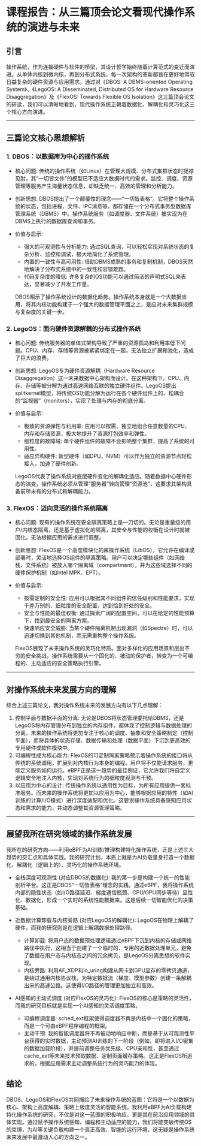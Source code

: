 # 课程报告：从三篇顶会论文看现代操作系统的演进与未来

## 引言

操作系统，作为连接硬件与软件的桥梁，其设计哲学始终随着计算范式的变迁而演进。从单体内核到微内核，再到分布式系统，每一次架构的革新都旨在更好地驾驭日益复杂的硬件资源与应用需求。通过对《DBOS: A DBMS-oriented Operating System》、《LegoOS: A Disseminated, Distributed OS for Hardware Resource Disaggregation》及《FlexOS: Towards Flexible OS Isolation》这三篇顶会论文的研读，我们可以清晰地看到，现代操作系统正朝着数据化、解耦化和灵巧化这三个核心方向演进。

---

## 三篇论文核心思想解析

### 1. DBOS：以数据库为中心的操作系统

*   核心问题: 传统的操作系统（如Linux）在管理大规模、分布式集群状态时捉襟见肘，其“一切皆文件”的模型已不适应大数据时代的需求。监控、调度、资源管理等服务产生海量状态信息，却缺乏统一、高效的管理和分析能力。
*   创新思想: DBOS提出了一个颠覆性的理念——“一切皆表格”。它将整个操作系统的状态，包括进程、文件、IPC消息等，都存储在一个分布式事务型数据库管理系统（DBMS）中。操作系统服务（如调度器、文件系统）被实现为在DBMS上执行的数据库查询和事务。
*   价值与启示:
    *   强大的可观测性与分析能力: 通过SQL查询，可以轻松实现对系统状态的复杂分析、监控和调试，极大地简化了系统管理。
    *   内置的一致性与高可用性: 借助DBMS成熟的事务和复制机制，DBOS天然地解决了分布式系统中的一致性和容错难题。
    *   代码复杂度的降低: 许多复杂的OS功能可以通过简洁的声明式SQL来表达，显著减少了开发工作量。

    DBOS昭示了操作系统设计的数据化趋势。操作系统本身就是一个大数据应用，将其内核功能构建于一个强大的数据管理平面之上，是应对未来集群规模与复杂度的关键一步。

### 2. LegoOS：面向硬件资源解耦的分布式操作系统

*   核心问题: 传统服务器的单体式架构导致了严重的资源孤岛和利用率低下问题。CPU、内存、存储等资源被紧紧绑定在一起，无法独立扩展和池化，造成了巨大的浪费。
*   创新思想: LegoOS专为硬件资源解耦（Hardware Resource Disaggregation）这一未来数据中心架构而设计。在这种架构下，CPU、内存、存储等被分解为通过高速网络互联的独立硬件组件。LegoOS提出splitkernel模型，将传统OS功能分解为运行在各个硬件组件上的、松耦合的“监视器”（monitors），实现了处理与内存的彻底分离。
*   价值与启示:
    *   极致的资源弹性与利用率: 应用可以按需、独立地组合任意数量的CPU、内存和存储资源，极大地提升了资源打包效率和弹性。
    *   细粒度的故障域: 单个硬件组件的故障不会影响整个集群，提高了系统的可用性。
    *   适应异构硬件: 新型硬件（如DPU、NVM）可以作为独立的资源节点轻松接入，加速了硬件创新。

    LegoOS代表了操作系统对底层硬件变化的解耦化适应。随着数据中心硬件形态的演变，操作系统必须从管理“服务器”转向管理“资源池”，这要求其架构具备前所未有的分布式和解耦能力。

### 3. FlexOS：迈向灵活的操作系统隔离

*   核心问题: 现有的操作系统在安全隔离策略上是一刀切的。无论是重量级的用户/内核态隔离，还是基于虚拟化的隔离，其安全与性能的权衡在设计时就被固化，无法根据应用的需求进行调整。
*   创新思想: FlexOS是一个高度模块化的库操作系统（LibOS），它允许在编译或部署时，灵活地选择OS组件的隔离策略。用户可以决定哪些组件（如网络栈、文件系统）被放入哪个隔离域（compartment），并为这些域选择不同的硬件保护机制（如Intel MPK、EPT）。
*   价值与启示:
    *   按需定制的安全性: 应用可以根据其不同组件的信任级别和性能要求，实现千差万别的、细粒度的安全配置，达到恰到好处的安全。
    *   安全与性能的最佳权衡: 通过探索广阔的配置空间，可以在给定的性能预算下，找到最安全的隔离方案。
    *   快速响应安全威胁: 当某个硬件隔离机制出现漏洞（如Spectre）时，可以迅速切换到其他机制，而无需重构整个操作系统。

    FlexOS展现了未来操作系统的灵巧化特质。面对多样化的应用场景和层出不穷的安全挑战，操作系统需要从一个固化的、被动的保护者，转变为一个可编程的、主动适应的安全策略执行引擎。

---

## 对操作系统未来发展方向的理解

综合上述三篇论文，我对操作系统未来的发展方向有以下几点理解：

1.  控制平面与数据平面的分离: 无论是DBOS将状态管理委托给DBMS，还是LegoOS将内存管理分布到独立的内存组件，都体现了控制逻辑与数据处理的分离。未来的操作系统将更加专注于核心的调度、抽象和安全策略制定（控制平面），而将具体的状态存储、数据传输和处理（数据平面）下沉到更高效的专用硬件或软件模块中。
2.  可编程性成为核心能力: FlexOS的可定制隔离策略预示着操作系统的接口将从传统的系统调用，扩展到对内核行为本身的编程。用户将不仅能请求服务，更能定义服务如何运行。eBPF正是这一趋势的最佳例证，它允许我们将自定义逻辑安全地注入内核，实现对系统行为的细粒度观测与干预。
3.  以应用为中心的设计: 传统操作系统以通用性为目标，为所有应用提供一套标准服务。而未来的操作系统将更加以应用为中心，能够根据应用的特性（如AI训练的计算/I/O模式）进行深度适配和优化。这要求操作系统具备感知应用状态和需求的能力，并动态调整其资源管理策略。

---

## 展望我所在研究领域的操作系统发展

我所在的研究方向——利用eBPF为AI训练/推理构建特化操作系统，正是上述三大趋势的交汇点和具体实践。我的研究计划，本质上就是为AI负载量身打造一个数据化、解耦化（逻辑上的）、灵巧化的操作系统环境。

*   全栈深度可观测性 (对应DBOS的数据化): 我的第一步是构建一个统一的性能剖析平台。这正是DBOS“一切皆表格”理念的实践。通过eBPF，我将操作系统内部的隐性状态（如I/O路径延迟、梯度通信瓶颈、CPU/GPU同步等待）显性化、数据化，形成一个实时的系统性能数据库。这是后续一切智能优化的决策基础。

*   近数据计算卸载与内核旁路 (对应LegoOS的解耦化): LegoOS在物理上解耦了硬件，而我的研究则是在逻辑上解耦数据处理路径。
    *   计算卸载: 将用户态的数据预处理逻辑通过eBPF下沉到内核的存储或网络路径中执行，这相当于创建了一个临时的、专用的近数据处理单元，避免了数据在用户态与内核态之间的冗余拷贝，是LegoOS分离思想的软件实现。
    *   内核旁路: 利用AF_XDP和io_uring构建从网卡到GPU显存的零拷贝通道，是绕过通用内核协议栈，为特定数据流（梯度、模型参数）创建一条解耦出来的高速公路。这使得I/O路径的管理更加独立和高效。

*   AI感知的主动式调度 (对应FlexOS的灵巧化): FlexOS的核心是策略的灵活性，而我的研究目标就是实现一个AI感知的灵活调度策略。
    *   可编程调度器: sched_ext框架使得调度器不再是内核中一个固化的策略，而是一个可由eBPF程序编程的框架。
    *   主动干预: 我的智能调度器将不再被动地响应中断，而是基于从可观测性平台获得的实时数据，主动预测AI训练的下一阶段（例如，即将进入I/O密集的数据加载阶段），并提前调整任务优先级、CPU亲和性，甚至通过cache_ext等未来技术预取数据、定制页面缓存策略。这正是FlexOS所追求的，根据应用需求主动调整系统行为的灵巧能力的体现。

## 结论

DBOS、LegoOS和FlexOS共同描绘了未来操作系统的蓝图：它将是一个以数据为核心、架构上高度解耦、策略上极度灵活的智能系统。我利用eBPF为AI负载构建特化操作系统的研究，不仅是对这一蓝图的积极响应，更是其在前沿应用领域的具体实现。通过赋予操作系统感知、编程和主动适应的能力，我们将能突破传统OS的束缚，为AI等关键负载构建一个真正高效、智能的运行环境，这无疑是操作系统未来发展中最激动人心的方向之一。